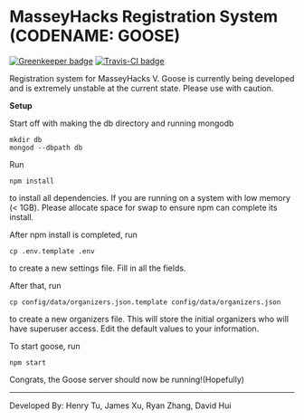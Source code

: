 # MasseyHacks Registration System (CODENAME: GOOSE)

[![Greenkeeper badge](https://badges.greenkeeper.io/MasseyHacks/MasseyHacks-V-Registration.svg)](https://greenkeeper.io/)
[![Travis-CI badge](https://travis-ci.org/MasseyHacks/MasseyHacks-V-Registration.svg?branch=master)](https://travis-ci.com)

Registration system for MasseyHacks V. Goose is currently being developed and is extremely unstable at the current state. Please use with caution.

**Setup**

Start off with making the db directory and running mongodb

```
mkdir db
mongod --dbpath db
```

Run

```
npm install
```

to install all dependencies. If you are running on a system with low memory (< 1GB). Please allocate space for swap to ensure npm can complete its install.

After npm install is completed, run

```
cp .env.template .env
```

to create a new settings file. Fill in all the fields. 

After that, run 

```
cp config/data/organizers.json.template config/data/organizers.json
```

to create a new organizers file. This will store the initial organizers who will have superuser access. Edit the default values to your information.

To start goose, run

```
npm start
```

Congrats, the Goose server should now be running!(Hopefully)

___
Developed By: Henry Tu, James Xu, Ryan Zhang, David Hui
